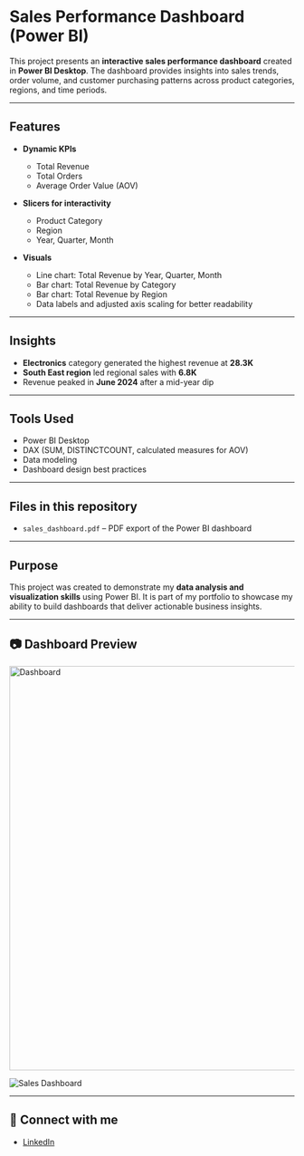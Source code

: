 # Sales Performance Dashboard (Power BI)

This project presents an **interactive sales performance dashboard** created in **Power BI Desktop**. The dashboard provides insights into sales trends, order volume, and customer purchasing patterns across product categories, regions, and time periods.

---

## Features

- **Dynamic KPIs**
  - Total Revenue
  - Total Orders
  - Average Order Value (AOV)

- **Slicers for interactivity**
  - Product Category
  - Region
  - Year, Quarter, Month

- **Visuals**
  - Line chart: Total Revenue by Year, Quarter, Month
  - Bar chart: Total Revenue by Category
  - Bar chart: Total Revenue by Region
  - Data labels and adjusted axis scaling for better readability

---

## Insights

- **Electronics** category generated the highest revenue at **28.3K**
- **South East region** led regional sales with **6.8K**
- Revenue peaked in **June 2024** after a mid-year dip

---

## Tools Used

- Power BI Desktop
- DAX (SUM, DISTINCTCOUNT, calculated measures for AOV)
- Data modeling
- Dashboard design best practices

---

## Files in this repository

- `sales_dashboard.pdf` – PDF export of the Power BI dashboard  

---

## Purpose

This project was created to demonstrate my **data analysis and visualization skills** using Power BI. It is part of my portfolio to showcase my ability to build dashboards that deliver actionable business insights.

---

## 📷 Dashboard Preview

<img width="714" alt="Dashboard" src="https://github.com/user-attachments/assets/f5f644b6-919a-4506-8c5f-2976cea97276" />

![Sales Dashboard](dashboard_screenshot.png)

---

## 🔗 Connect with me

- [LinkedIn](www.linkedin.com/in/meifen-xie-118313237)  
